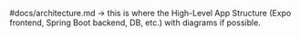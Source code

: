 #docs/architecture.md → this is where the High-Level App Structure (Expo frontend, Spring Boot backend, DB, etc.) with diagrams if possible.